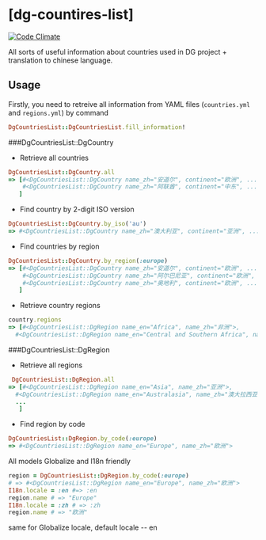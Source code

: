 # [dg-countires-list]

[![Code Climate](https://codeclimate.com/github/dealglobe/dg-countries-list/badges/gpa.svg)](https://codeclimate.com/github/dealglobe/dg-countries-list)

All sorts of useful information about countries used in DG project + translation to chinese language.

## Usage

Firstly, you need to retreive all information from YAML files (`countries.yml` and `regions.yml`) by command
```ruby
DgCountriesList::DgCountriesList.fill_information!
```

###DgCountriesList::DgCountry
- Retrieve all countries
```ruby
DgCountriesList::DgCountry.all
=> [#<DgCountriesList::DgCountry name_zh="安道尔", continent="欧洲", ...
    #<DgCountriesList::DgCountry name_zh="阿联酋", continent="中东", ...
   ]
```
- Find country by 2-digit ISO version
```ruby
DgCountriesList::DgCountry.by_iso('au')
=> #<DgCountriesList::DgCountry name_zh="澳大利亚", continent="亚洲", ...
```
- Find countries by region
```ruby
DgCountriesList::DgCountry.by_region(:europe)
=> [#<DgCountriesList::DgCountry name_zh="安道尔", continent="欧洲", ...,
    #<DgCountriesList::DgCountry name_zh="阿尔巴尼亚", continent="欧洲", ...,
    #<DgCountriesList::DgCountry name_zh="奥地利", continent="欧洲", ...,
   ]
```
- Retrieve country regions
```ruby
country.regions
=> [#<DgCountriesList::DgRegion name_en="Africa", name_zh="非洲">,
  #<DgCountriesList::DgRegion name_en="Central and Southern Africa", name_zh="中非和南非">]
```

###DgCountriesList::DgRegion

- Retrieve all regions
```ruby
 DgCountriesList::DgRegion.all
=> [#<DgCountriesList::DgRegion name_en="Asia", name_zh="亚洲">,
  #<DgCountriesList::DgRegion name_en="Australasia", name_zh="澳大拉西亚">,
  ...
   ]
```

- Find region by code
```ruby
DgCountriesList::DgRegion.by_code(:europe)
=> #<DgCountriesList::DgRegion name_en="Europe", name_zh="欧洲">
```

All models Globalize and I18n friendly
```ruby
region = DgCountriesList::DgRegion.by_code(:europe)
# => #<DgCountriesList::DgRegion name_en="Europe", name_zh="欧洲">
I18n.locale = :en #=> :en
region.name # => "Europe"
I18n.locale = :zh # => :zh
region.name # => "欧洲"
```
same for Globalize locale, default locale -- en

